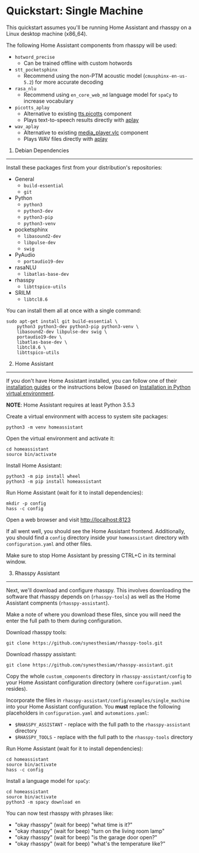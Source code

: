 Quickstart: Single Machine
================================

This quickstart assumes you'll be running Home Assistant and rhasspy on a Linux
desktop machine (x86_64).

The following Home Assistant components from rhasspy will be used:

* `hotword_precise`
    * Can be trained offline with custom hotwords
* `stt_pocketsphinx`
    * Recommend using the non-PTM acoustic model (`cmusphinx-en-us-5.2`) for more accurate decoding
* `rasa_nlu`
    * Recommend using `en_core_web_md` language model for `spaCy` to increase vocabulary
* `picotts_aplay`
    * Alternative to existing [tts.picotts](https://www.home-assistant.io/components/tts.picotts) component
    * Plays text-to-speech results directly with [aplay](https://linux.die.net/man/1/aplay)
* `wav_aplay`
    * Alternative to existing [media_player.vlc](https://www.home-assistant.io/components/media_player.vlc) component
    * Plays WAV files directly with [aplay](https://linux.die.net/man/1/aplay)

1. Debian Dependencies
---------------------------

Install these packages first from your distribution's repositories:

* General
    * `build-essential`
    * `git`
* Python
    * `python3`
    * `python3-dev`
    * `python3-pip`
    * `python3-venv`
* pocketsphinx
    * `libasound2-dev`
    * `libpulse-dev`
    * `swig`
* PyAudio
    * `portaudio19-dev`
* rasaNLU
    * `libatlas-base-dev`
* rhasspy
    * `libttspico-utils`
* SRILM
    * `libtcl8.6`
    
You can install them all at once with a single command:

    sudo apt-get install git build-essential \
        python3 python3-dev python3-pip python3-venv \
        libasound2-dev libpulse-dev swig \
        portaudio19-dev \
        libatlas-base-dev \
        libtcl8.6 \
        libttspico-utils
        
2. Home Assistant
---------------------

If you don't have Home Assistant installed, you can follow one of their
[installation guides](https://www.home-assistant.io/docs/installation/) or the
instructions below (based on [Installation in Python virtual
environment](https://www.home-assistant.io/docs/installation/virtualenv/).

**NOTE**: Home Assistant requires at least Python 3.5.3

Create a virtual environment with access to system site packages:

    python3 -m venv homeassistant
    
Open the virtual environment and activate it:

    cd homeassistant
    source bin/activate
    
Install Home Assistant:

    python3 -m pip install wheel
    python3 -m pip install homeassistant
    
Run Home Assistant (wait for it to install dependencies):

    mkdir -p config
    hass -c config
    
Open a web browser and visit [http://localhost:8123](http://localhost:8123)

If all went well, you should see the Home Assistant frontend. Additionally, you
should find a `config` directory inside your `homeassistant` directory with
`configuration.yaml` and other files.

Make sure to stop Home Assistant by pressing CTRL+C in its terminal window.

3. Rhasspy Assistant
------------------------

Next, we'll download and configure rhasspy. This involves downloading the
software that rhasspy depends on (`rhasspy-tools`) as well as the Home Assistant
compnents (`rhasspy-assistant`).

Make a note of where you download these files, since you will need the enter the
full path to them during configuration.

Download rhasspy tools:

    git clone https://github.com/synesthesiam/rhasspy-tools.git
    
Download rhasspy assistant:

    git clone https://github.com/synesthesiam/rhasspy-assistant.git
    
Copy the whole `custom_components` directory in `rhasspy-assistant/config` to
your Home Assistant configuration directory (where `configuration.yaml`
resides).

Incorporate the files in `rhasspy-assistant/config/examples/single_machine`
into your Home Assistant configuration. You **must** replace the following
placeholders in `configuration.yaml` and `automations.yaml`:
   
* `$RHASSPY_ASSISTANT` - replace with the full path to the `rhasspy-assistant` directory
* `$RHASSPY_TOOLS` - replace with the full path to the `rhasspy-tools` directory
     
Run Home Assistant (wait for it to install dependencies):
 
    cd homeassistant
    source bin/activate
    hass -c config
     
Install a language model for `spaCy`:

    cd homeassistant
    source bin/activate
    python3 -m spacy download en
    
You can now test rhasspy with phrases like:

* "okay rhasspy" (wait for beep) "what time is it?"
* "okay rhasspy" (wait for beep) "turn on the living room lamp"
* "okay rhasspy" (wait for beep) "is the garage door open?"
* "okay rhasspy" (wait for beep) "what's the temperature like?"
